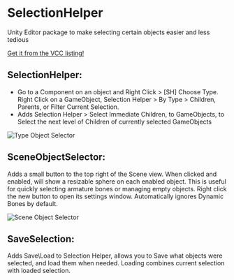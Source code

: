 # SelectionHelper
Unity Editor package to make selecting certain objects easier and less tedious

<a href="https://vpm.dreadscripts.com/">Get it from the VCC listing!</a>

SelectionHelper:
----------------
- Go to a Component on an object and Right Click > [SH] Choose Type. Right Click on a GameObject, Selection Helper > By Type > Children, Parents, or Filter Current Selection.
- Adds Selection Helper > Select Immediate Children, to GameObjects, to Select the next level of Children of currently selected GameObjects

![Type Object Selector](https://raw.githubusercontent.com/Dreadrith/SelectionHelper/main/com.dreadscripts.selectionhelper/media~/TOS.gif)

SceneObjectSelector:
--------------------
Adds a small button to the top right of the Scene view. When clicked and enabled, will show a resizable sphere on each enabled object. This is useful for quickly selecting armature bones or managing empty objects.
Right click the new button to open its settings window. Automatically ignores Dynamic Bones by default.

![Scene Object Selector](https://raw.githubusercontent.com/Dreadrith/SelectionHelper/main/com.dreadscripts.selectionhelper/media~/SOS.gif)

SaveSelection:
--------------
Adds Save\Load to Selection Helper, allows you to Save what objects were selected, and load them when needed. Loading combines current selection with loaded selection.

